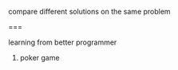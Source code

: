 compare different solutions on the same problem

===

learning from better programmer

1. poker game
